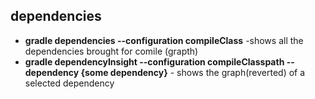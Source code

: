 ## dependencies
- **gradle dependencies --configuration compileClass** -shows all the dependencies brought for comile (grapth)
- **gradle dependencyInsight --configuration compileClasspath --dependency {some dependency}** - shows the graph(reverted) of a selected dependency
